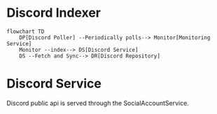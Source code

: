 # Discord Indexer

```mermaid
flowchart TD
    DP[Discord Poller] --Periodically polls--> Monitor[Monitoring Service]
    Monitor --index--> DS[Discord Service]
    DS --Fetch and Sync--> DR[Discord Repository]
``` 

# Discord Service
Discord public api is served through the SocialAccountService.